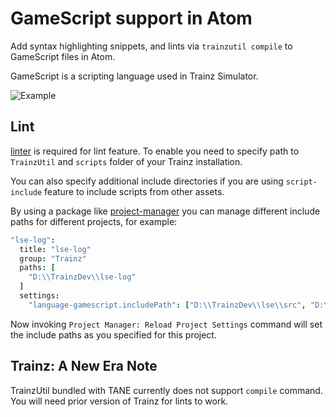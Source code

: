 # GameScript support in Atom

Add syntax highlighting snippets, and lints via `trainzutil compile` to GameScript files in Atom.

GameScript is a scripting language used in Trainz Simulator.

![Example](http://i.imgur.com/IRoIg7w.png)

## Lint

[linter](https://atom.io/package/linter) is required for lint feature.
To enable you need to specify path to `TrainzUtil` and `scripts` folder of your
Trainz installation.

You can also specify additional include directories if you are using `script-include`
feature to include scripts from other assets.

By using a package like [project-manager](https://atom.io/packages/project-manager)
you can manage different include paths for different projects, for example:
```coffeescript
"lse-log":
  title: "lse-log"
  group: "Trainz"
  paths: [
    "D:\\TrainzDev\\lse-log"
  ]
  settings:
    "language-gamescript.includePath": ["D:\\TrainzDev\\lse\\src", "D:\\TrainzDev\\lse-test\\src"]
```
Now invoking `Project Manager: Reload Project Settings` command will set the include paths
as you specified for this project.

## Trainz: A New Era Note

TrainzUtil bundled with TANE currently does not support `compile` command. You will need
prior version of Trainz for lints to work.
